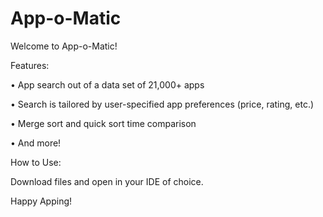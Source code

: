 # App-o-Matic
Welcome to App-o-Matic!

Features:

• App search out of a data set of 21,000+ apps

• Search is tailored by user-specified app preferences (price, rating, etc.)

• Merge sort and quick sort time comparison

• And more!

How to Use:

Download files and open in your IDE of choice.

Happy Apping!

